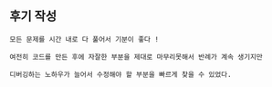 ## 후기 작성
    모든 문제를 시간 내로 다 풀어서 기분이 좋다 !

    여전히 코드를 만든 후에 자잘한 부분을 제대로 마무리못해서 반례가 계속 생기지만

    디버깅하는 노하우가 늘어서 수정해야 할 부분을 빠르게 찾을 수 있었다. 
    
    

    